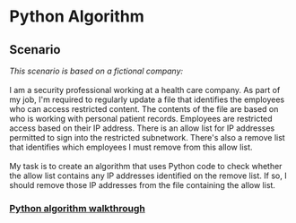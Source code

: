 <h1>Python Algorithm</h1>
<h2>Scenario</h2>
<I>This scenario is based on a fictional company:</I>
<br /><br />
I am a security professional working at a health care company. As part of my job, I'm required to regularly update a file that identifies the employees who can access restricted content. The contents of the file are based on who is working with personal patient records. Employees are restricted access based on their IP address. There is an allow list for IP addresses permitted to sign into the restricted subnetwork. There's also a remove list that identifies which employees I must remove from this allow list.
<br/><br/>
My task is to create an algorithm that uses Python code to check whether the allow list contains any IP addresses identified on the remove list. If so, I should remove those IP addresses from the file containing the allow list.

<h3><a href="https://github.com/TasneemSiddiqui/PythonAlgorithm/blob/main/PythonAlgorithmWalkthrough.md"><b>Python algorithm walkthrough</b></a></h3>
